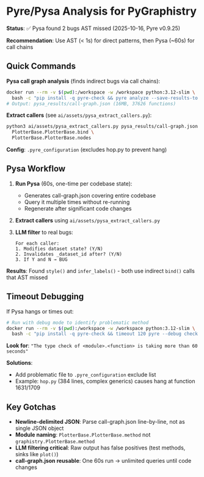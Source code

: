 # Pyre/Pysa Analysis for PyGraphistry

**Status**: ✅ Pysa found 2 bugs AST missed (2025-10-16, Pyre v0.9.25)

**Recommendation**: Use AST (< 1s) for direct patterns, then Pysa (~60s) for call chains

## Quick Commands

**Pysa call graph analysis** (finds indirect bugs via call chains):
```bash
docker run --rm -v $(pwd):/workspace -w /workspace python:3.12-slim \
  bash -c "pip install -q pyre-check && pyre analyze --save-results-to ./pysa_results"
# Output: pysa_results/call-graph.json (16MB, 37626 functions)
```

**Extract callers** (see `ai/assets/pysa_extract_callers.py`):
```bash
python3 ai/assets/pysa_extract_callers.py pysa_results/call-graph.json \
  PlotterBase.PlotterBase.bind \
  PlotterBase.PlotterBase.nodes
```

**Config**: `.pyre_configuration` (excludes hop.py to prevent hang)

## Pysa Workflow

1. **Run Pysa** (60s, one-time per codebase state):
   - Generates call-graph.json covering entire codebase
   - Query it multiple times without re-running
   - Regenerate after significant code changes

2. **Extract callers** using `ai/assets/pysa_extract_callers.py`

3. **LLM filter** to real bugs:
   ```
   For each caller:
   1. Modifies dataset state? (Y/N)
   2. Invalidates _dataset_id after? (Y/N)
   3. If Y and N → BUG
   ```

**Results**: Found `style()` and `infer_labels()` - both use indirect `bind()` calls that AST missed

## Timeout Debugging

If Pysa hangs or times out:

```bash
# Run with debug mode to identify problematic method
docker run --rm -v $(pwd):/workspace -w /workspace python:3.12-slim \
  bash -c "pip install -q pyre-check && timeout 120 pyre --debug check 2>&1 | tail -200"
```

**Look for**: `"The type check of <module>.<function> is taking more than 60 seconds"`

**Solutions**:
- Add problematic file to `.pyre_configuration` exclude list
- Example: `hop.py` (384 lines, complex generics) causes hang at function 1631/1709

## Key Gotchas

- **Newline-delimited JSON**: Parse call-graph.json line-by-line, not as single JSON object
- **Module naming**: `PlotterBase.PlotterBase.method` not `graphistry.PlotterBase.method`
- **LLM filtering critical**: Raw output has false positives (test methods, sinks like `plot()`)
- **call-graph.json reusable**: One 60s run → unlimited queries until code changes
